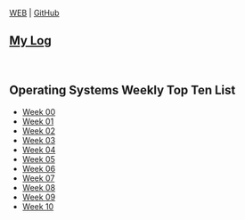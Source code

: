 [WEB](https://gpersable.github.io/os202/) | 
[GitHub](https://github.com/gpersable/os202/)

## [My Log](TXT/mylog.txt)
<br>

## Operating Systems Weekly Top Ten List
* [Week 00](W00/)
* [Week 01](W01/)
* [Week 02](W02/)
* [Week 03](W03/)
* [Week 04](W04/)
* [Week 05](W05/)
* [Week 06](W06/)
* [Week 07](W07/)
* [Week 08](W08/)
* [Week 09](W09/)
* [Week 10](W10/)
